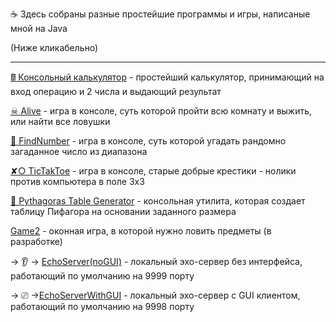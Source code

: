 

☕ Здесь собраны разные простейшие программы и игры, написаные мной на Java

 (Ниже кликабельно)
<hr>


[🖩 Консольный калькулятор](https://github.com/Zhavoronkov24/Java/tree/main/%D0%9A%D0%BE%D0%BD%D1%81%D0%BE%D0%BB%D1%8C%D0%BD%D1%8B%D0%B9%20%D0%BA%D0%B0%D0%BB%D1%8C%D0%BA%D1%83%D0%BB%D1%8F%D1%82%D0%BE%D1%80) - простейший калькулятор, принимающий на вход операцию и 2 числа и выдающий результат


[☠ Alive](https://github.com/Zhavoronkov24/Java/tree/main/Alive) - игра в консоле, суть которой пройти всю комнату и выжить, или найти все ловушки


[🔎 FindNumber](https://github.com/Zhavoronkov24/Java/tree/main/FindNumber_Game) - игра в консоле, суть которой угадать рандомно загаданное число из диапазона

[✘○ TicTakToe](https://github.com/Zhavoronkov24/Java/tree/main/Tik_Tak_Toe) - игра в консоле, старые добрые крестики - нолики против компьютера в поле 3х3

[🧠 Pythagoras Table Generator](https://github.com/Zhavoronkov24/Java/tree/main/Pythagoras%20Table%20Generator) - консольная утилита, которая создает таблицу Пифагора на основании заданного размера

[Game2](https://github.com/Zhavoronkov24/Java/tree/main/Game2) - оконная игра, в которой нужно ловить предметы (в разработке)

→ 👂 → [EchoServer(noGUI)](https://github.com/Zhavoronkov24/Java/tree/main/EchoServer(noGUI)) - локальный эхо-сервер без интерфейса, работающий по умолчанию на 9999 порту

→ ⎚ →[EchoServerWithGUI](https://github.com/Zhavoronkov24/Java/tree/main/EchoServerWithGUI) - локальный эхо-сервер с GUI клиентом, работающий по умолчанию на 9998 порту
